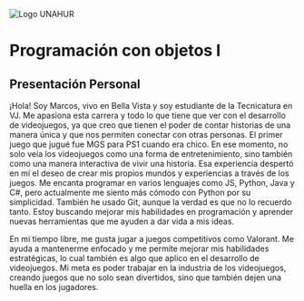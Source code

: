 ![Logo UNAHUR](./UNAHUR.png)

# Programación con objetos I
## Presentación Personal

¡Hola! Soy Marcos, vivo en Bella Vista y soy estudiante de la Tecnicatura en VJ. Me apasiona esta carrera y todo lo que tiene que ver con el desarrollo de videojuegos, ya que creo que tienen el poder de contar historias de una manera única y que nos permiten conectar con otras personas.
El primer juego que jugué fue MGS para PS1 cuando era chico. En ese momento, no solo veía los videojuegos como una forma de entretenimiento, sino también como una manera interactiva de vivir una historia. Esa experiencia despertó en mí el deseo de crear mis propios mundos y experiencias a través de los juegos.
Me encanta programar en varios lenguajes como JS, Python, Java y C#, pero actualmente me siento más cómodo con Python por su simplicidad. También he usado Git, aunque la verdad es que no lo recuerdo tanto. Estoy buscando mejorar mis habilidades en programación y aprender nuevas herramientas que me ayuden a dar vida a mis ideas.

En mi tiempo libre, me gusta jugar a juegos competitivos como Valorant. Me ayuda a mantenerme enfocado y me permite mejorar mis habilidades estratégicas, lo cual también es algo que aplico en el desarrollo de videojuegos.
Mi meta es poder trabajar en la industria de los videojuegos, creando juegos que no solo sean divertidos, sino que también dejen una huella en los jugadores.
